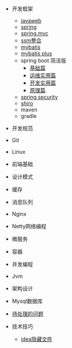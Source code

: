 - 开发框架

  - [javaweb](Framework/javaweb.md)
  - [spring](Framework/spring.md)
  - [spring mvc](Framework/springmvc.md)
  - [ssm整合](Framework/ssm.md)
  - [mybatis](Framework/mybatis.md)
  - [mybatis plus](Framework/mybatisplus)
  - spring boot 简洁版
    - [基础篇](Framework/springboot基础篇.md)
    - [运维实用篇](Framework/springboot运维实用篇.md)
    - [开发实用篇](Framework/springboot开发实用篇.md)
    - [原理篇](Framework/springboot原理篇.md)
  - [spring security](Framework/springsecurity)
  - [shiro](Framework/shiro.md)
  - maven
  - gradle

- 开发规范

- Git

- Linux

- 前端基础

- 设计模式

- 缓存

- 消息队列

- Nginx

- Netty网络编程

- 微服务

- 容器

- 并发编程

- Jvm

- 架构设计

- Mysql数据库

- [待处理的问题](question/待解决的问题.md)

- 技术技巧

  - [idea隐藏文件](skill/idea隐藏文件.md)
  
  